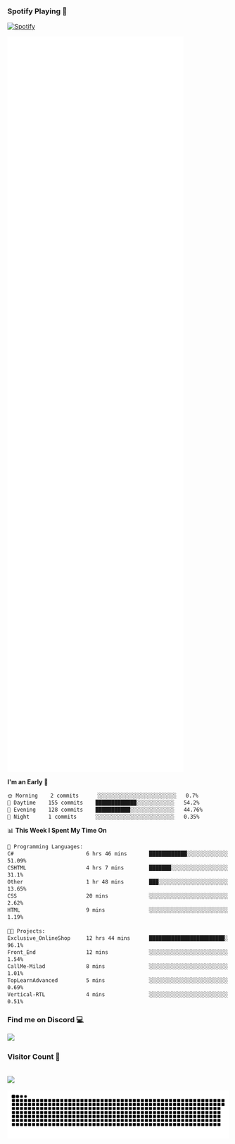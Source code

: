 ### Spotify Playing 🎵
[![Spotify](https://spotify-livestats-callme-milad.vercel.app/api/spotify)](https://open.spotify.com/user/314mrt6dxn5cqoxklh3thbwlr6by)

<img align="center" src="/github-metrics.svg" alt="Metrics" width="400">

<!--START_SECTION:waka-->
**I'm an Early 🐤** 

```text
🌞 Morning    2 commits      ░░░░░░░░░░░░░░░░░░░░░░░░░   0.7% 
🌆 Daytime    155 commits    █████████████░░░░░░░░░░░░   54.2% 
🌃 Evening    128 commits    ███████████░░░░░░░░░░░░░░   44.76% 
🌙 Night      1 commits      ░░░░░░░░░░░░░░░░░░░░░░░░░   0.35%

```


📊 **This Week I Spent My Time On** 

```text
💬 Programming Languages: 
C#                       6 hrs 46 mins       ████████████░░░░░░░░░░░░░   51.09% 
CSHTML                   4 hrs 7 mins        ███████░░░░░░░░░░░░░░░░░░   31.1% 
Other                    1 hr 48 mins        ███░░░░░░░░░░░░░░░░░░░░░░   13.65% 
CSS                      20 mins             ░░░░░░░░░░░░░░░░░░░░░░░░░   2.62% 
HTML                     9 mins              ░░░░░░░░░░░░░░░░░░░░░░░░░   1.19%

🐱‍💻 Projects: 
Exclusive_OnlineShop     12 hrs 44 mins      ████████████████████████░   96.1% 
Front_End                12 mins             ░░░░░░░░░░░░░░░░░░░░░░░░░   1.54% 
CallMe-Milad             8 mins              ░░░░░░░░░░░░░░░░░░░░░░░░░   1.01% 
TopLearnAdvanced         5 mins              ░░░░░░░░░░░░░░░░░░░░░░░░░   0.69% 
Vertical-RTL             4 mins              ░░░░░░░░░░░░░░░░░░░░░░░░░   0.51%

```


<!--END_SECTION:waka-->

### Find me on Discord 💻
<a href="https://discord.gg/pQVcABAxAy" rel="nofollow"> 
  <img src="https://discord.c99.nl/widget/theme-2/977957889358573609.png" data-canonical-src="https://discord.c99.nl/widget/theme-2/977957889358573609.png" style="max-width: 100%;"></a>

### Visitor Count 🔢
<p align="left"> 
  <br>
  <img src="https://profile-counter.glitch.me/callme-devil/count.svg" />
</p>

<img src="https://github.com/callme-devil/callme-devil/blob/output/github-contribution-grid-snake.svg" alt="snake" style="max-width: 100%;">
